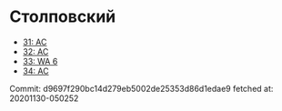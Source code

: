 # Столповский
- [31: AC](31.md)
- [32: AC](32.md)
- [33: WA 6](33.md)
- [34: AC](34.md)

Commit: d9697f290bc14d279eb5002de25353d86d1edae9
 fetched at: 20201130-050252
